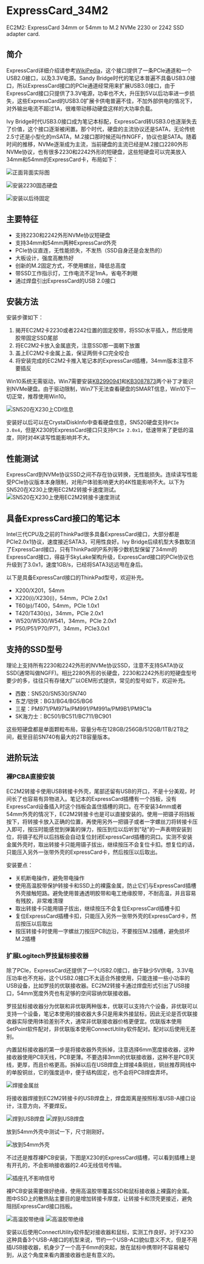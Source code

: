 # ExpressCard_34M2

EC2M2: ExpressCard 34mm or 54mm to M.2 NVMe 2230 or 2242 SSD adapter card.

## 简介

ExpressCard详细介绍请参考[WikiPedia](https://en.wikipedia.org/wiki/ExpressCard)，这个接口提供了一条PCIe通道和一个USB2.0接口，以及3.3V电源。Sandy Bridge时代的笔记本普遍不具备USB3.0接口，所以ExpressCard接口的PCIe通道经常用来扩展USB3.0接口，由于ExpressCard接口只提供了3.3V电源，功率也不大，升压到5V以后功率进一步损失，这些ExpressCard的USB3.0扩展卡供电普遍不佳，不加外部供电的情况下，对外输出电流不超过1A，很难带动移动硬盘这样的大功率负载。

Ivy Bridge时代USB3.0接口成为笔记本标配，ExpressCard转USB3.0也逐渐失去了价值，这个接口逐渐被闲置。那个时代，硬盘的主流协议还是SATA，无论传统2.5寸还是小型化的mSATA，M.2接口那时候还叫作NGFF，协议也是SATA。随着时间的推移，NVMe逐渐成为主流，当前硬盘的主流已经是M.2接口2280外形NVMe协议，也有很多2230和2242外形的短硬盘，这些短硬盘可以完美放入34mm和54mm的ExpressCard卡，布局如下：

![正面背面实际图](image/230623-正面背面实际图.jpg "正面背面实际图")

![安装2230固态硬盘](image/230623-安装2230固态硬盘.jpg "安装2230固态硬盘")

![安装以后待固定](image/230623-安装以后待固定.jpg "安装以后待固定")

## 主要特征

- 支持2230和2242外形NVMe协议短硬盘
- 支持34mm和54mm两种ExpressCard外壳
- PCIe协议直连，无性能损失，不发热（SSD自身还是会发热的）
- 大板设计，强度高散热好
- 创新的M.2固定方式，不使用螺丝，降低总高度
- 带SSD工作指示灯，工作电流不足1mA，省电不刺眼
- 通过焊盘引出ExpressCard的USB 2.0接口

## 安装方法

安装步骤如下：

1. 揭开EC2M2卡2230或者2242位置的固定胶带，将SSD水平插入，然后使用胶带固定SSD尾部
2. 将EC2M2卡放入金属底壳，注意SSD那一面朝下放置
3. 盖上EC2M2卡金属上盖，保证两侧卡口完全咬合
4. 将安装完成的EC2M2卡推入笔记本的ExpressCard插槽，34mm版本注意不要插反

Win10系统无需驱动，Win7需要安装[KB2990941](driver/Win7_NVMe_Driver/x64/Windows6.1-KB2990941-v3-x64.msu)和[KB3087873](driver/Win7_NVMe_Driver/x64/Windows6.1-KB3087873-v2-x64.msu)两个补丁才能识别NVMe硬盘。由于驱动限制，Win7下无法查看硬盘的SMART信息，Win10下一切正常，推荐使用Win10。

![SN520在X230上CDI信息](image/230620-SN520在X230上CDI信息.png "230620-SN520在X230上CDI信息")

安装好以后可以在CrystalDiskInfo中查看硬盘信息，SN520硬盘支持`PCIe 3.0x4`，但是X230的ExpressCard接口只支持`PCIe 2.0x1`，低速带来了更低的温度，同时对4K读写性能影响并不大。

## 性能测试

ExpressCard到NVMe协议SSD之间不存在协议转换，无性能损失。连续读写性能受PCIe协议版本本身限制，对用户体验影响更大的4K性能影响不大。以下为SN520在X230上使用EC2M2转接卡速度测试。
![SN520在X230上使用EC2M2转接卡速度测试](image/230620-SN520在X230上使用EC2M2转接卡速度测试.png "SN520在X230上使用EC2M2转接卡速度测试")

## 具备ExpressCard接口的笔记本

Intel三代CPU及之前的ThinkPad很多具备ExpressCard接口，大部分都是PCIe2.0x1协议，速度接近SATA3，可用性良好。Ivy Bridge后续机型大多数取消了ExpressCard接口，只有ThinkPad的P系列等少数机型保留了34mm的ExpressCard接口，得益于SkyLake架构升级，ExpressCard接口的PCIe协议也升级到了3.0x1，速度1GB/s，已经将SATA3远远甩在身后。

以下是具备ExpressCard接口的ThinkPad型号，欢迎补充。

- X200/X201，54mm
- X220(i)/X230(i)，54mm，PCIe 2.0x1
- T60(p)/T400，54mm，PCIe 1.0x1
- T420/T430(s)，34mm，PCIe 2.0x1
- W520/W530/W541，34mm，PCIe 2.0x1
- P50/P51/P70/P71，34mm，PCIe3.0x1

## 支持的SSD型号

理论上支持所有2230和2242外形的NVMe协议SSD，注意不支持SATA协议SSD(通常叫做NGFF)。相比2280外形的长硬盘，2230和2242外形的短硬盘型号要少的多，往往只有存储大厂以OEM形式提供，常见的型号如下，欢迎补充。

- 西数：SN520/SN530/SN740
- 东芝/铠侠：BG3/BG4/BG5/BG6
- 三星：PM971/PM971a/PM991/PM991a/PM9B1/PM9C1a
- SK海力士：BC501/BC511/BC711/BC901

这些短硬盘都是单面颗粒布局，容量分布在128GB/256GB/512GB/1TB/2TB之间，截至目前SN740有最大的2TB容量版本。

## 进阶玩法

### 裸PCBA直接安装

EC2M2转接卡使用USB转接卡外壳，尾部还留有USB的开口，不是十分美观，时间长了也容易有异物进入。笔记本的ExpressCard插槽有一个挡板，没有ExpressCard设备插入时这个挡板会盖住插槽的洞口。在不安装34mm或者54mm外壳的情况下，EC2M2转接卡也是可以直接安装的。使用一把镊子将挡板按下，将转接卡放入正确的位置，再使用另外一把镊子或者一字螺丝刀将转接卡压入即可，按压时能感觉到弹簧的弹力，按压到位以后听到"哒"的一声表明安装到位，将镊子松开以后挡板会自动复位封闭ExpressCard插槽的洞口。实测不安装金属外壳时，取出转接卡只能用镊子拔出，继续按压不会复位卡扣。想复位的话，只能压入另外一张带外壳的ExpressCard卡，然后按压以后取出。

安装要点：

- 关机断电操作，避免带电操作
- 使用高温胶带保护转接卡和SSD上的裸露金属，防止它们与ExpressCard插槽外壳接触短路。避免使用普通透明胶带和电工绝缘胶带，不耐高温，并且容易有残胶，非常难清理
- 取出转接卡只能用镊子拔出，继续按压不会复位ExpressCard插槽卡扣
- 复位ExpressCard插槽卡扣，只能压入另外一张带外壳的ExpressCard卡，然后按压以后取出
- 按压转接卡时使用一字螺丝刀按压PCB边沿，不要按压M.2插槽，避免损坏M.2插槽

### 扩展Logitech罗技鼠标接收器

除了PCIe，ExpressCard还提供了一个USB2.0接口，由于缺少5V供电，3.3V电压功率也不充裕，这个USB2.0接口不太适合外接使用，只能连接一些小功率的USB设备，比如罗技的优联接收器。EC2M2转接卡通过焊盘形式引出了USB接口，54mm宽度外壳也有足够的空间容纳优联接收器。

罗技鼠标接收器分为优联和非优联两种版本，优联可以支持六个设备，非优联可以支持一个设备，笔记本使用的接收器大多只是用来外接鼠标，因此无论是否优联接收器实际使用体验差别不大，通常非优联接收器价格更便宜。优联版本使用SetPoint软件配对，非优联版本使用ConnectUtility软件配对。配对以后使用无差别。

内置鼠标接收器的第一步是将接收器外壳拆掉，注意选择6mm宽度接收器，这种接收器使用PCB天线，PCB更薄。不要选择3mm的优联接收器，这种不是PCB天线，更厚，而且价格更高。拆掉以后在USB焊盘上焊接4条铜丝，铜丝推荐网线中的单股铜丝，它的强度适中，便于结构固定，也不会将PCB焊盘弄坏。

![焊接金属丝](image/230712-01-罗技接收器焊接金属丝.jpg "焊接金属丝")

将接收器焊接到EC2M2转接卡的USB焊盘上，焊盘距离是按照标准USB-A接口设计，注意方向，不要焊反。

![焊到USB焊盘](image/230712-02-焊到USB焊盘.jpg "焊到USB焊盘")
![焊到USB焊盘](image/230712-03-焊到USB焊盘.jpg "焊到USB焊盘")

放到54mm外壳中测试一下，尺寸刚刚好。

![放到54mm外壳](image/230712-04-放到54mm外壳.jpg "放到54mm外壳")

不过还是推荐裸PCB安装，下图是X230的ExpressCard插槽，可以看到插槽上是有开孔的，不会影响接收器的2.4G无线信号传输。

![插座孔不影响信号](image/230712-07-插座孔不影响信号.jpg "插座孔不影响信号")

裸PCB安装需要做好绝缘，使用高温胶带覆盖SSD和鼠标接收器上裸露的金属。图中SSD上的散热贴主要目的是增加转接卡厚度，让转接卡和顶壳更接近，避免阻挡ExpressCard接口挡板。

![高温胶带绝缘](image/230712-05-高温胶带绝缘.jpg "高温胶带绝缘")
![高温胶带绝缘](image/230712-06-高温胶带绝缘.jpg "高温胶带绝缘")

安装以后使用ConnectUtility软件配对接收器和鼠标，实测工作良好。对于X230这种具备3个USB-A接口的机型来说，节约一个USB-A口貌似意义不大，但是不用插USB接收器，机身少了一个高于6mm的突起，放在鼠标中携带时不容易被勾到，从这个角度来看内置接收器也是有意义的。

